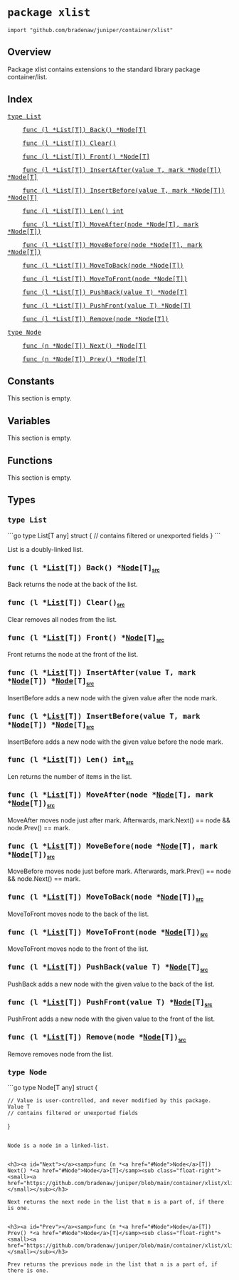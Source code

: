 # `package xlist`

```
import "github.com/bradenaw/juniper/container/xlist"
```

## Overview

Package xlist contains extensions to the standard library package container/list.


## Index

<samp><a href="#List">type List</a></samp>

<samp>&nbsp;&nbsp;&nbsp;&nbsp;<a href="#Back">func (l *List[T]) Back() *Node[T]</a></samp>

<samp>&nbsp;&nbsp;&nbsp;&nbsp;<a href="#Clear">func (l *List[T]) Clear()</a></samp>

<samp>&nbsp;&nbsp;&nbsp;&nbsp;<a href="#Front">func (l *List[T]) Front() *Node[T]</a></samp>

<samp>&nbsp;&nbsp;&nbsp;&nbsp;<a href="#InsertAfter">func (l *List[T]) InsertAfter(value T, mark *Node[T]) *Node[T]</a></samp>

<samp>&nbsp;&nbsp;&nbsp;&nbsp;<a href="#InsertBefore">func (l *List[T]) InsertBefore(value T, mark *Node[T]) *Node[T]</a></samp>

<samp>&nbsp;&nbsp;&nbsp;&nbsp;<a href="#Len">func (l *List[T]) Len() int</a></samp>

<samp>&nbsp;&nbsp;&nbsp;&nbsp;<a href="#MoveAfter">func (l *List[T]) MoveAfter(node *Node[T], mark *Node[T])</a></samp>

<samp>&nbsp;&nbsp;&nbsp;&nbsp;<a href="#MoveBefore">func (l *List[T]) MoveBefore(node *Node[T], mark *Node[T])</a></samp>

<samp>&nbsp;&nbsp;&nbsp;&nbsp;<a href="#MoveToBack">func (l *List[T]) MoveToBack(node *Node[T])</a></samp>

<samp>&nbsp;&nbsp;&nbsp;&nbsp;<a href="#MoveToFront">func (l *List[T]) MoveToFront(node *Node[T])</a></samp>

<samp>&nbsp;&nbsp;&nbsp;&nbsp;<a href="#PushBack">func (l *List[T]) PushBack(value T) *Node[T]</a></samp>

<samp>&nbsp;&nbsp;&nbsp;&nbsp;<a href="#PushFront">func (l *List[T]) PushFront(value T) *Node[T]</a></samp>

<samp>&nbsp;&nbsp;&nbsp;&nbsp;<a href="#Remove">func (l *List[T]) Remove(node *Node[T])</a></samp>

<samp><a href="#Node">type Node</a></samp>

<samp>&nbsp;&nbsp;&nbsp;&nbsp;<a href="#Next">func (n *Node[T]) Next() *Node[T]</a></samp>

<samp>&nbsp;&nbsp;&nbsp;&nbsp;<a href="#Prev">func (n *Node[T]) Prev() *Node[T]</a></samp>


## Constants

This section is empty.

## Variables

This section is empty.

## Functions

This section is empty.

## Types

<h3><a id="List"></a><samp>type List</samp></h3>
```go
type List[T any] struct {
	// contains filtered or unexported fields
}
```

List is a doubly-linked list.


<h3><a id="Back"></a><samp>func (l *<a href="#List">List</a>[T]) Back() *<a href="#Node">Node</a>[T]</samp><sub class="float-right"><small><a href="https://github.com/bradenaw/juniper/blob/main/container/xlist/xlist.go#L18">src</a></small></sub></h3>

Back returns the node at the back of the list.


<h3><a id="Clear"></a><samp>func (l *<a href="#List">List</a>[T]) Clear()</samp><sub class="float-right"><small><a href="https://github.com/bradenaw/juniper/blob/main/container/xlist/xlist.go#L21">src</a></small></sub></h3>

Clear removes all nodes from the list.


<h3><a id="Front"></a><samp>func (l *<a href="#List">List</a>[T]) Front() *<a href="#Node">Node</a>[T]</samp><sub class="float-right"><small><a href="https://github.com/bradenaw/juniper/blob/main/container/xlist/xlist.go#L15">src</a></small></sub></h3>

Front returns the node at the front of the list.


<h3><a id="InsertAfter"></a><samp>func (l *<a href="#List">List</a>[T]) InsertAfter(value T, mark *<a href="#Node">Node</a>[T]) *<a href="#Node">Node</a>[T]</samp><sub class="float-right"><small><a href="https://github.com/bradenaw/juniper/blob/main/container/xlist/xlist.go#L76">src</a></small></sub></h3>

InsertBefore adds a new node with the given value after the node mark.


<h3><a id="InsertBefore"></a><samp>func (l *<a href="#List">List</a>[T]) InsertBefore(value T, mark *<a href="#Node">Node</a>[T]) *<a href="#Node">Node</a>[T]</samp><sub class="float-right"><small><a href="https://github.com/bradenaw/juniper/blob/main/container/xlist/xlist.go#L58">src</a></small></sub></h3>

InsertBefore adds a new node with the given value before the node mark.


<h3><a id="Len"></a><samp>func (l *<a href="#List">List</a>[T]) Len() int</samp><sub class="float-right"><small><a href="https://github.com/bradenaw/juniper/blob/main/container/xlist/xlist.go#L12">src</a></small></sub></h3>

Len returns the number of items in the list.


<h3><a id="MoveAfter"></a><samp>func (l *<a href="#List">List</a>[T]) MoveAfter(node *<a href="#Node">Node</a>[T], mark *<a href="#Node">Node</a>[T])</samp><sub class="float-right"><small><a href="https://github.com/bradenaw/juniper/blob/main/container/xlist/xlist.go#L132">src</a></small></sub></h3>

MoveAfter moves node just after mark. Afterwards, mark.Next() == node && node.Prev() == mark.


<h3><a id="MoveBefore"></a><samp>func (l *<a href="#List">List</a>[T]) MoveBefore(node *<a href="#Node">Node</a>[T], mark *<a href="#Node">Node</a>[T])</samp><sub class="float-right"><small><a href="https://github.com/bradenaw/juniper/blob/main/container/xlist/xlist.go#L115">src</a></small></sub></h3>

MoveBefore moves node just before mark. Afterwards, mark.Prev() == node && node.Next() == mark.


<h3><a id="MoveToBack"></a><samp>func (l *<a href="#List">List</a>[T]) MoveToBack(node *<a href="#Node">Node</a>[T])</samp><sub class="float-right"><small><a href="https://github.com/bradenaw/juniper/blob/main/container/xlist/xlist.go#L154">src</a></small></sub></h3>

MoveToFront moves node to the back of the list.


<h3><a id="MoveToFront"></a><samp>func (l *<a href="#List">List</a>[T]) MoveToFront(node *<a href="#Node">Node</a>[T])</samp><sub class="float-right"><small><a href="https://github.com/bradenaw/juniper/blob/main/container/xlist/xlist.go#L149">src</a></small></sub></h3>

MoveToFront moves node to the front of the list.


<h3><a id="PushBack"></a><samp>func (l *<a href="#List">List</a>[T]) PushBack(value T) *<a href="#Node">Node</a>[T]</samp><sub class="float-right"><small><a href="https://github.com/bradenaw/juniper/blob/main/container/xlist/xlist.go#L41">src</a></small></sub></h3>

PushBack adds a new node with the given value to the back of the list.


<h3><a id="PushFront"></a><samp>func (l *<a href="#List">List</a>[T]) PushFront(value T) *<a href="#Node">Node</a>[T]</samp><sub class="float-right"><small><a href="https://github.com/bradenaw/juniper/blob/main/container/xlist/xlist.go#L24">src</a></small></sub></h3>

PushFront adds a new node with the given value to the front of the list.


<h3><a id="Remove"></a><samp>func (l *<a href="#List">List</a>[T]) Remove(node *<a href="#Node">Node</a>[T])</samp><sub class="float-right"><small><a href="https://github.com/bradenaw/juniper/blob/main/container/xlist/xlist.go#L94">src</a></small></sub></h3>

Remove removes node from the list.


<h3><a id="Node"></a><samp>type Node</samp></h3>
```go
type Node[T any] struct {

	// Value is user-controlled, and never modified by this package.
	Value T
	// contains filtered or unexported fields
}
```

Node is a node in a linked-list.


<h3><a id="Next"></a><samp>func (n *<a href="#Node">Node</a>[T]) Next() *<a href="#Node">Node</a>[T]</samp><sub class="float-right"><small><a href="https://github.com/bradenaw/juniper/blob/main/container/xlist/xlist.go#L167">src</a></small></sub></h3>

Next returns the next node in the list that n is a part of, if there is one.


<h3><a id="Prev"></a><samp>func (n *<a href="#Node">Node</a>[T]) Prev() *<a href="#Node">Node</a>[T]</samp><sub class="float-right"><small><a href="https://github.com/bradenaw/juniper/blob/main/container/xlist/xlist.go#L172">src</a></small></sub></h3>

Prev returns the previous node in the list that n is a part of, if there is one.


